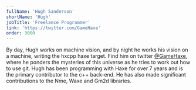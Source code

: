 ```yaml
---
fullName: 'Hugh Sanderson'
shortName: 'Hugh'
jobTitle: 'Freelance Programmer'
link: 'https://twitter.com/GameHaxe'
order: 3000
---
```

By day, Hugh works on machine vision, and by night he works his vision on a machine, writing the hxcpp haxe target. Find him on twitter [@GameHaxe](https://twitter.com/GameHaxe), where he ponders the mysteries of this universe as he tries to work out how to use git. Hugh has been programming with Haxe for over 7 years and is the primary contributor to the c++ back-end. He has also made significant contributions to the Nme, Waxe and Gm2d libraries.

